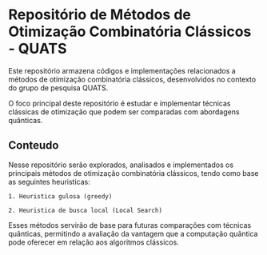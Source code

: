 # Repositório de Métodos de Otimização Combinatória Clássicos - QUATS

Este repositório armazena códigos e implementações relacionados a métodos de otimização combinatória clássicos, desenvolvidos no contexto do grupo de pesquisa QUATS.

O foco principal deste repositório é estudar e implementar técnicas clássicas de otimização que podem ser comparadas com abordagens quânticas.
## Conteudo

Nesse repositório serão explorados, analisados e implementados os principais métodos de otimização combinatória clássicos, tendo como base as seguintes heuristicas:

    1. Heuristica gulosa (greedy)

    2. Heuristica de busca local (Local Search)



Esses métodos servirão de base para futuras comparações com técnicas quânticas, permitindo a avaliação da vantagem que a computação quântica pode oferecer em relação aos algoritmos clássicos.
